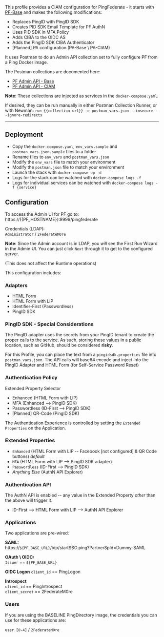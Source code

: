 This profile provides a CIAM configuration for PingFederate - it starts with [PF-Base](https://github.com/cprice-ping/Profile-PF-Base) and makes the following modifications:

* Replaces PingID with PingID SDK
 * Creates PID SDK Email Template for PF AuthN
 * Uses PID SDK in MFA Policy
* Adds CIBA to the OIDC AS
 * Adds the PingID SDK CIBA Authenticator
* [Planned] PA configuration (PA-Base \ PA-CIAM)


It uses Postman to do an Admin API collection set to fully configure PF from a Ping Docker image.

The Postman collections are documented here:  
* [PF Admin API - Base](https://documenter.getpostman.com/view/1239082/SWLh4RQB)
* [PF Admin API - CIAM](https://documenter.getpostman.com/view/1239082/SWLh4RQB)

**Note:** These collections are injected as services in the `docker-compose.yaml`.  

If desired, they can be run manually in either Postman Collection Runner, or with Newman: `run {{collection url}} -e postman_vars.json --insecure --ignore-redirects`

---
## Deployment
* Copy the `docker-compose.yaml`, `env_vars.sample` and `postman_vars.json.sample` files to a folder
* Rename files to `env_vars` and `postman_vars.json`
* Modify the `env_vars` file to match your environment
* Modify the `postman.json` file to match your environment
* Launch the stack with `docker-compose up -d`
* Logs for the stack can be watched with `docker-compose logs -f`
* Logs for individual services can be watched with `docker-compose logs -f {service}`

## Configuration

To access the Admin UI for PF go to:  
https://{{PF_HOSTNAME}}:9999/pingfederate

Credentials (LDAP):  
`Administrator` / `2FederateM0re`

**Note:** Since the Admin account is in LDAP, you *will* see the First Run Wizard in the Admin UI. You can just click `Next` through it to get to the configured server.

(This does not affect the Runtime operations)

This configuration includes:

### Adapters
* HTML Form
* HTML Form with LIP
* Identifier-First (Passwordless)
* PingID SDK

### PingID SDK - Special Considerations
The PingID adapter uses the secrets from your PingID tenant to create the proper calls to the service. As such, storing those values in a public location, such as GitHub, should be considered **risky**.

For this Profile, you can place the text from a `pingidsdk.properties` file into `postman_vars.json`. The API calls will base64 encode and inject into the PingID Adapter and HTML Form (for Self-Service Password Reset)

### Authentication Policy
Extended Property Selector
  * Enhanced (HTML Form with LIP)
  * MFA (Enhanced --> PingID SDK)
  * Passwordless (ID-First --> PingID SDK)
  * [Planned] QR-Code (PingID SDK)

The Authentication Experience is controlled by setting the `Extended Properties` on the Application.   

### Extended Properties
* `Enhanced` (HTML Form with LIP --  Facebook [not configured] & QR Code buttons) *default*
* `MFA` (HTML Form with LIP --> PingID SDK adapter)
* `Passwordless` (ID-First --> PingID SDK)
* _Anything Else_ (AuthN API Explorer)

### Authentication API
The AuthN API is enabled -- any value in the Extended Property *other* than the above will trigger it.
* ID-First --> HTML Form with LIP --> AuthN API Explorer 

### Applications
Two applications are pre-wired:

**SAML:**  
https://`${PF_BASE_URL}`/idp/startSSO.ping?PartnerSpId=Dummy-SAML

**OAuth \ OIDC:**  
`Issuer` == `${PF_BASE_URL}`  

**OIDC Logon**
`client_id` == PingLogon  

**Introspect**  
`client_id` == PingIntrospect  
`client_secret` == 2FederateM0re

### Users
If you are using the BASELINE PingDirectory image, the credentials you can use for these applications are:

`user.[0-4]` / `2FederateM0re`
